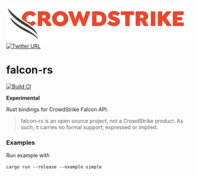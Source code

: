 ![CrowdStrike Falcon](https://raw.githubusercontent.com/CrowdStrike/falconpy/main/docs/asset/cs-logo.png) [![Twitter URL](https://img.shields.io/twitter/url?label=Follow%20%40CrowdStrike&style=social&url=https%3A%2F%2Ftwitter.com%2FCrowdStrike)](https://twitter.com/CrowdStrike)<br/>

# falcon-rs
[![Build CI](https://github.com/CrowdStrike/falcon-rs/actions/workflows/ci.yaml/badge.svg)](https://github.com/CrowdStrike/falcon-rs/actions/workflows/ci.yaml)

**Experimental**

Rust bindings for CrowdStrike Falcon API.


> falcon-rs is an open source project, not a CrowdStrike product. As such, it carries no formal support, expressed or implied.


### Examples

Run example with
```
cargo run --release --example simple
```
